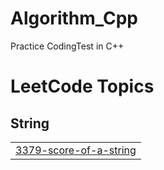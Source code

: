 # Algorithm_Cpp
Practice CodingTest in C++

<!---LeetCode Topics Start-->
# LeetCode Topics
## String
|  |
| ------- |
| [3379-score-of-a-string](https://github.com/rlozlr/Algorithm_Cpp/tree/master/3379-score-of-a-string) |
<!---LeetCode Topics End-->